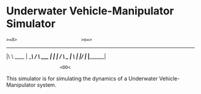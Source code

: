 Underwater Vehicle-Manipulator Simulator
======================================




   	>=X>						>o=>
  _____________
 |\            \         ____
 | \____________\       /    \	       ___
 | |            |      /      \ _ ___|
 \ |            |_____/              |___
  \|____________|				  

						<OO<


This simulator is for simulating the dynamics of a Underwater Vehicle-Manipulator system.



